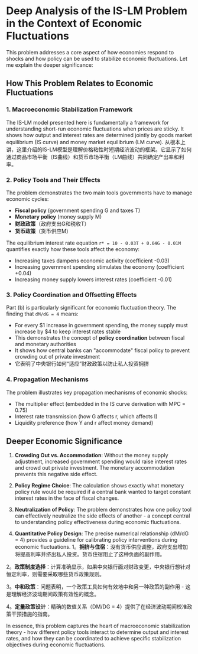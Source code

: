 # Deep Analysis of the IS-LM Problem in the Context of Economic Fluctuations

This problem addresses a core aspect of how economies respond to shocks and how policy can be used to stabilize economic fluctuations. Let me explain the deeper significance:

## How This Problem Relates to Economic Fluctuations

### 1. Macroeconomic Stabilization Framework
The IS-LM model presented here is fundamentally a framework for understanding short-run economic fluctuations when prices are sticky. It shows how output and interest rates are determined jointly by goods market equilibrium (IS curve) and money market equilibrium (LM curve).
从根本上讲，这里介绍的IS-LM模型是理解价格粘性时短期经济波动的框架。它显示了如何通过商品市场平衡（IS曲线）和货币市场平衡（LM曲线）共同确定产出率和利率。

### 2. Policy Tools and Their Effects
The problem demonstrates the two main tools governments have to manage economic cycles:
- **Fiscal policy** (government spending G and taxes T)
- **Monetary policy** (money supply M)
-  **财政政策**（政府支出G和税收T）
 -  **货币政策**（货币供应M）

The equilibrium interest rate equation `r* = 10 - 0.03T + 0.04G - 0.01M` quantifies exactly how these tools affect the economy:
- Increasing taxes dampens economic activity (coefficient -0.03)
- Increasing government spending stimulates the economy (coefficient +0.04)
- Increasing money supply lowers interest rates (coefficient -0.01)

### 3. Policy Coordination and Offsetting Effects
Part (b) is particularly significant for economic fluctuation theory. The finding that `dM/dG = 4` means:
- For every $1 increase in government spending, the money supply must increase by $4 to keep interest rates stable
- This demonstrates the concept of **policy coordination** between fiscal and monetary authorities
- It shows how central banks can "accommodate" fiscal policy to prevent crowding out of private investment
- 它表明了中央银行如何“适应”财政政策以防止私人投资拥挤

### 4. Propagation Mechanisms
The problem illustrates key propagation mechanisms of economic shocks:
- The multiplier effect (embedded in the IS curve derivation with MPC = 0.75)
- Interest rate transmission (how G affects r, which affects I)
- Liquidity preference (how Y and r affect money demand)

## Deeper Economic Significance

1. **Crowding Out vs. Accommodation**: Without the money supply adjustment, increased government spending would raise interest rates and crowd out private investment. The monetary accommodation prevents this negative side effect.

2. **Policy Regime Choice**: The calculation shows exactly what monetary policy rule would be required if a central bank wanted to target constant interest rates in the face of fiscal changes.

3. **Neutralization of Policy**: The problem demonstrates how one policy tool can effectively neutralize the side effects of another - a concept central to understanding policy effectiveness during economic fluctuations.

4. **Quantitative Policy Design**: The precise numerical relationship (dM/dG = 4) provides a guideline for calibrating policy interventions during economic fluctuations.
1。**拥挤与住宿**：没有货币供应调整，政府支出增加将提高利率并挤出私人投资。货币住宿阻止了这种负面的副作用。

2。**政策制度选择**：计算准确显示，如果中央银行面对财政变更，中央银行想针对恒定利率，则需要采取哪些货币政策规则。

3。**中和政策**：问题表明，一个政策工具如何有效地中和另一种政策的副作用 - 这是理解经济波动期间政策有效性的概念。

4。**定量政策设计**：精确的数值关系（DM/DG = 4）提供了在经济波动期间校准政策干预措施的指南。

In essence, this problem captures the heart of macroeconomic stabilization theory - how different policy tools interact to determine output and interest rates, and how they can be coordinated to achieve specific stabilization objectives during economic fluctuations.

